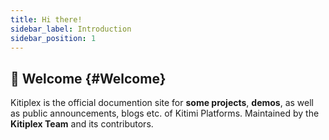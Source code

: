 ```yaml
---
title: Hi there!
sidebar_label: Introduction
sidebar_position: 1
---
```

## 👋 Welcome {#Welcome}

Kitiplex is the official documention site for **some projects**, **demos**, as well as public announcements, blogs etc. of Kitimi Platforms. Maintained by the **Kitiplex Team** and its contributors.
